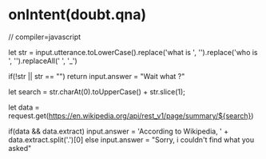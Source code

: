 # onIntent(doubt.qna)
// compiler=javascript

let str = input.utterance.toLowerCase().replace('what is ', '').replace('who is ', '').replaceAll(' ', '_')

if(!str || str == "") return input.answer = "Wait what ?"

let search = str.charAt(0).toUpperCase() + str.slice(1);

let data = request.get(https://en.wikipedia.org/api/rest_v1/page/summary/${search})

if(data && data.extract) input.answer = 'According to Wikipedia, ' + data.extract.split('.')[0] else input.answer = "Sorry, i couldn't find what you asked"